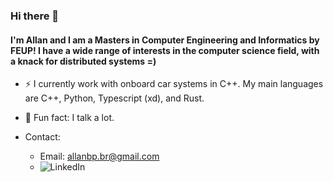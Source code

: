 ### Hi there 👋

#### I'm Allan and I am a Masters in Computer Engineering and Informatics by FEUP! I have a wide range of interests in the computer science field, with a knack for distributed systems =)
- ⚡ I currently work with onboard car systems in C++. My main languages are C++, Python, Typescript (xd), and Rust.
- 🌱 Fun fact: I talk a lot.

- Contact:
    - Email: allanbp.br@gmail.com
    - ![LinkedIn](https://www.linkedin.com/in/allanbbs/)
